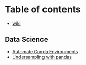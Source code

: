 # Table of contents

* [wiki](README.md)

## Data Science

* [Automate Conda Environments](data-science/automate-conda-environments.md)
* [Undersampling with pandas](data-science/undersampling-with-pandas.md)

